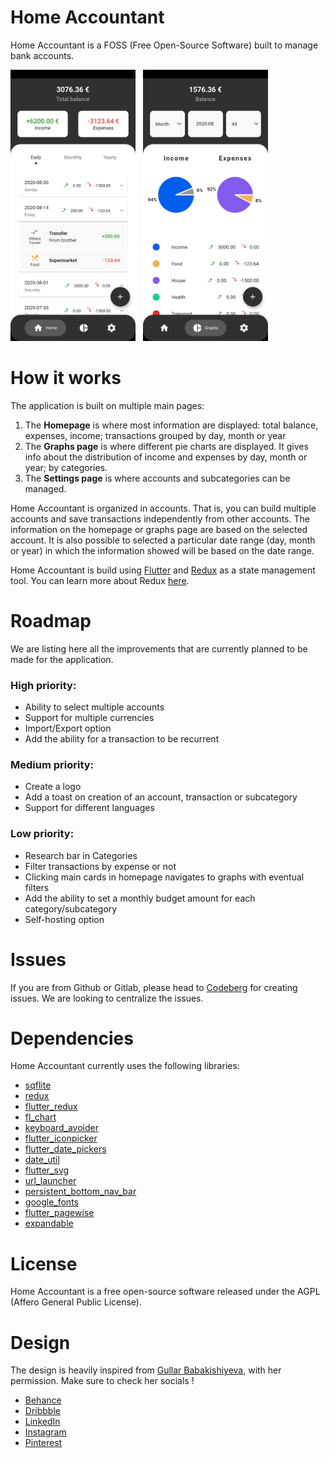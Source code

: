 # Home Accountant

Home Accountant is a FOSS (Free Open-Source Software) built to manage bank accounts.

<img src="docs/1.jpg" width="200"/>
&nbsp;
<img src="docs/2.jpg" width="200"/>

# How it works

The application is built on multiple main pages:
1. The **Homepage** is where most information are displayed: total balance, expenses, income; transactions grouped by day, month or year
2. The **Graphs page** is where different pie charts are displayed. It gives info about the distribution of income and expenses by day, month or year; by categories.
3. The **Settings page** is where accounts and subcategories can be managed.

Home Accountant is organized in accounts. That is, you can build multiple accounts and save transactions independently from other accounts. The information on the homepage or graphs page are based on the selected account. It is also possible to selected a particular date range (day, month or year) in which the information showed will be based on the date range.

Home Accountant is build using [Flutter](https://flutter.dev/) and [Redux](https://pub.dev/packages/redux) as a state management tool. You can learn more about Redux [here](https://redux.js.org/).

# Roadmap

We are listing here all the improvements that are currently planned to be made for the application.

### High priority:
* Ability to select multiple accounts
* Support for multiple currencies
* Import/Export option
* Add the ability for a transaction to be recurrent

### Medium priority:
* Create a logo
* Add a toast on creation of an account, transaction or subcategory
* Support for different languages

### Low priority:
* Research bar in Categories
* Filter transactions by expense or not
* Clicking main cards in homepage navigates to graphs with eventual filters
* Add the ability to set a monthly budget amount for each category/subcategory
* Self-hosting option

# Issues

If you are from Github or Gitlab, please head to [Codeberg](https://codeberg.org/joristruong/homeaccountant-app) for creating issues. We are looking to centralize the issues.

# Dependencies

Home Accountant currently uses the following libraries:
* [sqflite](https://pub.dev/packages/sqflite)
* [redux](https://pub.dev/packages/redux)
* [flutter_redux](https://pub.dev/packages/flutter_redux)
* [fl_chart](https://pub.dev/packages/fl_chart)
* [keyboard_avoider](https://pub.dev/packages/keyboard_avoider)
* [flutter_iconpicker](https://pub.dev/packages/flutter_iconpicker)
* [flutter_date_pickers](https://pub.dev/packages/flutter_date_pickers)
* [date_util](https://pub.dev/packages/date_util)
* [flutter_svg](https://pub.dev/packages/flutter_svg)
* [url_launcher](https://pub.dev/packages/url_launcher)
* [persistent_bottom_nav_bar](https://pub.dev/packages/persistent_bottom_nav_bar)
* [google_fonts](https://pub.dev/packages/google_fonts)
* [flutter_pagewise](https://pub.dev/packages/flutter_pagewise)
* [expandable](https://pub.dev/packages/expandable)

# License

Home Accountant is a free open-source software released under the AGPL (Affero General Public License).

# Design

The design is heavily inspired from [Gullar Babakishiyeva](https://www.behance.net/gallery/98934611/Budget-Application-for-saving-money), with her permission. Make sure to check her socials !
* [Behance](https://www.behance.net/gullarbabakishiyeva)
* [Dribbble](https://dribbble.com/gullarbabakishiyeva)
* [LinkedIn](https://www.linkedin.com/in/gullarbabakishiyeva)
* [Instagram](https://www.instagram.com/gullarbabakishiyeva)
* [Pinterest](https://www.pinterest.com/gullarbabakishiyeva)
